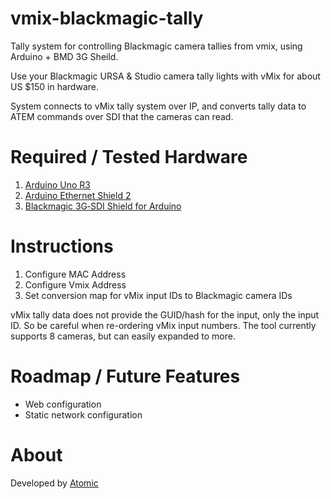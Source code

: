 # vmix-blackmagic-tally
Tally system for controlling Blackmagic camera tallies from vmix, using Arduino + BMD 3G Sheild.

Use your Blackmagic URSA & Studio camera tally lights with vMix for about US $150 in hardware.

System connects to vMix tally system over IP, and converts tally data to ATEM commands over SDI that the cameras can read.  

# Required / Tested Hardware

1. [Arduino Uno R3](https://store-usa.arduino.cc/products/arduino-uno-rev3/)
2. [Arduino Ethernet Shield 2](https://store-usa.arduino.cc/products/arduino-ethernet-shield-2)
3. [Blackmagic 3G‑SDI Shield for Arduino](https://www.blackmagicdesign.com/developer/product/arduino)

# Instructions

1. Configure MAC Address
2. Configure Vmix Address
3. Set conversion map for vMix input IDs to Blackmagic camera IDs

vMix tally data does not provide the GUID/hash for the input, only the input ID.  So be careful when re-ordering vMix input numbers.  The tool currently supports 8 cameras, but can easily expanded to more.

# Roadmap / Future Features

- Web configuration
- Static network configuration

# About

Developed by [Atomic](https://weareatomic.com)
